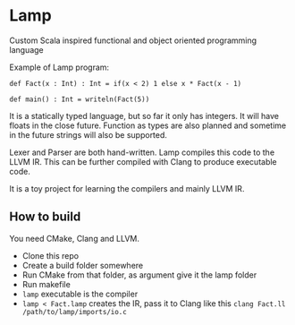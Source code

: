# Lamp
Custom Scala inspired functional and object oriented programming language

Example of Lamp program:

```
def Fact(x : Int) : Int = if(x < 2) 1 else x * Fact(x - 1)

def main() : Int = writeln(Fact(5))
```

It is a statically typed language, but so far it only has integers. It will have floats in
the close future. Function as types are also planned and sometime in the future strings will
also be supported.

Lexer and Parser are both hand-written. Lamp compiles this code to the LLVM IR. This can be further compiled with Clang to produce executable code.

It is a toy project for learning the compilers and mainly LLVM IR. 

## How to build
You need CMake, Clang and LLVM.

- Clone this repo
- Create a build folder somewhere
- Run CMake from that folder, as argument give it the lamp folder
- Run makefile
- `lamp` executable is the compiler
- `lamp < Fact.lamp` creates the IR, pass it to Clang like this `clang Fact.ll /path/to/lamp/imports/io.c` 